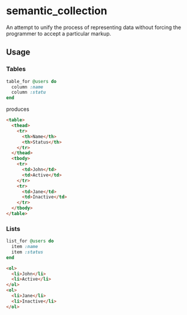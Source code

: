 # semantic_collection

An attempt to unify the process of representing data without forcing the
programmer to accept a particular markup.

## Usage

### Tables

```ruby
table_for @users do
  column :name
  column :statu
end
```

produces

```html
<table>
  <thead>
    <tr>
      <th>Name</th>
      <th>Status</th>
    </tr>
  </thead>
  <tbody>
    <tr>
      <td>John</td>
      <td>Active</td>
    </tr> 
    <tr>
      <td>Jane</td>
      <td>Inactive</td>
    </tr>
  </tbody>
</table>
```

### Lists

```ruby
list_for @users do
  item :name
  item :status
end
```

``` html
<ol>
  <li>John</li>
  <li>Active</li>
</ol>
<ol>
  <li>Jane</li>
  <li>Inactive</li>
</ol>
```

